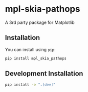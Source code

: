 # mpl-skia-pathops

A 3rd party package for Matplotlib

## Installation

You can install using `pip`:

```bash
pip install mpl_skia_pathops
```

## Development Installation


```bash
pip install -e ".[dev]"
```

